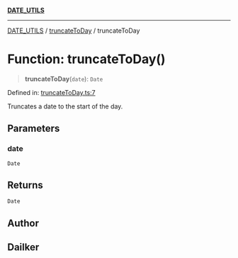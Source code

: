 [**DATE_UTILS**](../../README.md)

***

[DATE_UTILS](../../README.md) / [truncateToDay](../README.md) / truncateToDay

# Function: truncateToDay()

> **truncateToDay**(`date`): `Date`

Defined in: [truncateToDay.ts:7](https://github.com/dailker/everyutil/blob/fee6e9b8a6704ceb47f5b1ba754e0cca6cabc7c0/src/date/truncateToDay.ts#L7)

Truncates a date to the start of the day.

## Parameters

### date

`Date`

## Returns

`Date`

## Author

## Dailker
